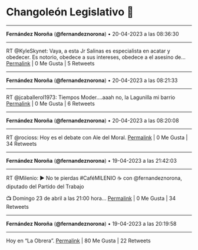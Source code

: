 # Changoleón Legislativo 🙈
*****
**Fernández Noroña** (**@fernandeznorona**) • 20-04-2023 a las 08:36:30
*****
RT @KyleSkynet: Vaya, a esta Jr Salinas es especialista en acatar y obedecer.
Es notorio, obedece a sus intereses, obedece a el asesino de…
[Permalink](https://twitter.com/fernandeznorona/status/1649089667566911489) | 0 Me Gusta | 5 Retweets
*****
**Fernández Noroña** (**@fernandeznorona**) • 20-04-2023 a las 08:21:33
*****
RT @jcaballerol1973: Tiempos Moder....aaah no,
  la Lagunilla mi barrio
[Permalink](https://twitter.com/fernandeznorona/status/1649085906807140353) | 0 Me Gusta | 6 Retweets
*****
**Fernández Noroña** (**@fernandeznorona**) • 20-04-2023 a las 08:20:08
*****
RT @rocioss: Hoy es el debate con Ale del Moral.
[Permalink](https://twitter.com/fernandeznorona/status/1649085548735221761) | 0 Me Gusta | 34 Retweets
*****
**Fernández Noroña** (**@fernandeznorona**) • 19-04-2023 a las 21:42:03
*****
RT @Milenio: ▶️ No te pierdas #CaféMILENIO ☕ con @fernandeznorona, diputado del Partido del Trabajo


📺 Domingo 23 de abril a las 21:00 hora…
[Permalink](https://twitter.com/fernandeznorona/status/1648924970951790594) | 0 Me Gusta | 34 Retweets
*****
**Fernández Noroña** (**@fernandeznorona**) • 19-04-2023 a las 20:19:58
*****
Hoy en “La Obrera”.
[Permalink](https://twitter.com/fernandeznorona/status/1648904313517768704) | 80 Me Gusta | 22 Retweets